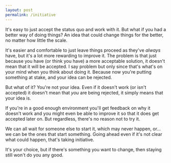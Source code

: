 ```yaml
---
layout: post
permalink: /initiative
---
```

It's easy to just accept the status quo and work with it.
But what if you had a better way of doing things? An idea that could change things for the better, no matter how little the scale.

It's easier and comfortable to just leave things proceed as they've *always* have, but it's a lot more rewarding to improve it.
The problem is that just because you have (or think you have) a more acceptable solution, it doesn't mean that it will be accepted.
I say problem but only since that's what's on your mind when you think about doing it. Because now you're putting something at stake, and your idea can be rejected.

But what of it?
You're not your idea. Even if it doesn't work (or isn't accepted) it doesn't mean that *you* are being rejected, it simply means that your idea is.

If you're in a good enough environment you'll get feedback on why it doesn't work and you might even be able to improve it so that it does get accepted later on.
But regardless, there's no reason not to try it.

We can all wait for someone else to start it, which may never happen, or... we can be the ones that start something.
Going ahead even if it's not clear what could happen, that's taking initiative.

It's your choice, but if there's something you want to change, then staying still won't do you any good.